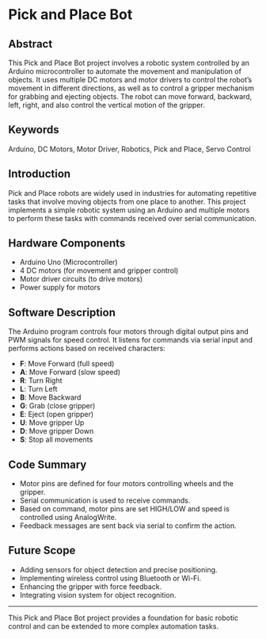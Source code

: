﻿# Pick and Place Bot

## Abstract
This Pick and Place Bot project involves a robotic system controlled by an Arduino microcontroller to automate the movement and manipulation of objects. It uses multiple DC motors and motor drivers to control the robot’s movement in different directions, as well as to control a gripper mechanism for grabbing and ejecting objects. The robot can move forward, backward, left, right, and also control the vertical motion of the gripper.

## Keywords
Arduino, DC Motors, Motor Driver, Robotics, Pick and Place, Servo Control

## Introduction
Pick and Place robots are widely used in industries for automating repetitive tasks that involve moving objects from one place to another. This project implements a simple robotic system using an Arduino and multiple motors to perform these tasks with commands received over serial communication.

## Hardware Components
- Arduino Uno (Microcontroller)
- 4 DC motors (for movement and gripper control)
- Motor driver circuits (to drive motors)
- Power supply for motors

## Software Description
The Arduino program controls four motors through digital output pins and PWM signals for speed control. It listens for commands via serial input and performs actions based on received characters:
- **F**: Move Forward (full speed)
- **A**: Move Forward (slow speed)
- **R**: Turn Right
- **L**: Turn Left
- **B**: Move Backward
- **G**: Grab (close gripper)
- **E**: Eject (open gripper)
- **U**: Move gripper Up
- **D**: Move gripper Down
- **S**: Stop all movements

## Code Summary
- Motor pins are defined for four motors controlling wheels and the gripper.
- Serial communication is used to receive commands.
- Based on command, motor pins are set HIGH/LOW and speed is controlled using AnalogWrite.
- Feedback messages are sent back via serial to confirm the action.

## Future Scope
- Adding sensors for object detection and precise positioning.
- Implementing wireless control using Bluetooth or Wi-Fi.
- Enhancing the gripper with force feedback.
- Integrating vision system for object recognition.

---

This Pick and Place Bot project provides a foundation for basic robotic control and can be extended to more complex automation tasks.
